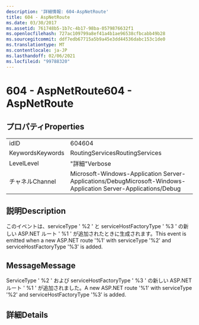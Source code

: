 ```yaml
---
description: '詳細情報: 604-AspNetRoute'
title: 604 - AspNetRoute
ms.date: 03/30/2017
ms.assetid: 761748b5-1b7c-4b17-98ba-0579876632f1
ms.openlocfilehash: 727ac109799a8ef41a4b1ae96538cfbcabb49b28
ms.sourcegitcommit: ddf7edb67715a5b9a45e3dd44536dabc153c1de0
ms.translationtype: MT
ms.contentlocale: ja-JP
ms.lasthandoff: 02/06/2021
ms.locfileid: "99788320"
---
```

# <a name="604---aspnetroute"></a><span data-ttu-id="5fdf8-103">604 - AspNetRoute</span><span class="sxs-lookup"><span data-stu-id="5fdf8-103">604 - AspNetRoute</span></span>

## <a name="properties"></a><span data-ttu-id="5fdf8-104">プロパティ</span><span class="sxs-lookup"><span data-stu-id="5fdf8-104">Properties</span></span>  
  
|||  
|-|-|  
|<span data-ttu-id="5fdf8-105">id</span><span class="sxs-lookup"><span data-stu-id="5fdf8-105">ID</span></span>|<span data-ttu-id="5fdf8-106">604</span><span class="sxs-lookup"><span data-stu-id="5fdf8-106">604</span></span>|  
|<span data-ttu-id="5fdf8-107">Keywords</span><span class="sxs-lookup"><span data-stu-id="5fdf8-107">Keywords</span></span>|<span data-ttu-id="5fdf8-108">RoutingServices</span><span class="sxs-lookup"><span data-stu-id="5fdf8-108">RoutingServices</span></span>|  
|<span data-ttu-id="5fdf8-109">Level</span><span class="sxs-lookup"><span data-stu-id="5fdf8-109">Level</span></span>|<span data-ttu-id="5fdf8-110">"詳細"</span><span class="sxs-lookup"><span data-stu-id="5fdf8-110">Verbose</span></span>|  
|<span data-ttu-id="5fdf8-111">チャネル</span><span class="sxs-lookup"><span data-stu-id="5fdf8-111">Channel</span></span>|<span data-ttu-id="5fdf8-112">Microsoft-Windows-Application Server-Applications/Debug</span><span class="sxs-lookup"><span data-stu-id="5fdf8-112">Microsoft-Windows-Application Server-Applications/Debug</span></span>|  
  
## <a name="description"></a><span data-ttu-id="5fdf8-113">説明</span><span class="sxs-lookup"><span data-stu-id="5fdf8-113">Description</span></span>  

 <span data-ttu-id="5fdf8-114">このイベントは、serviceType ' %2 ' と serviceHostFactoryType ' %3 ' の新しい ASP.NET ルート ' %1 ' が追加されたときに生成されます。</span><span class="sxs-lookup"><span data-stu-id="5fdf8-114">This event is emitted when a new ASP.NET route '%1' with serviceType '%2' and serviceHostFactoryType '%3' is added.</span></span>  
  
## <a name="message"></a><span data-ttu-id="5fdf8-115">Message</span><span class="sxs-lookup"><span data-stu-id="5fdf8-115">Message</span></span>  

 <span data-ttu-id="5fdf8-116">ServiceType ' %2 ' および serviceHostFactoryType ' %3 ' の新しい ASP.NET ルート ' %1 ' が追加されました。</span><span class="sxs-lookup"><span data-stu-id="5fdf8-116">A new ASP.NET route '%1' with serviceType '%2' and serviceHostFactoryType '%3' is added.</span></span>  
  
## <a name="details"></a><span data-ttu-id="5fdf8-117">詳細</span><span class="sxs-lookup"><span data-stu-id="5fdf8-117">Details</span></span>
